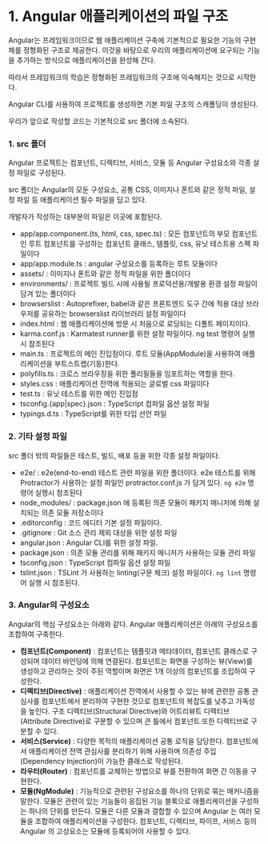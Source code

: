 # 1. Angular 애플리케이션의 파일 구조

Angular는 프레임워크이므로 웹 애플리케이션 구축에 기본적으로 필요한 기능의 구현체를 정형화된 구조로 제공한다. 이것을 바탕으로 우리의 애플리케이션에 요구되는 기능을 추가하는 방식으로 애플리케이션을 완성해 간다.

따라서 프레임워크의 학습은 정형화된 프레임워크의 구조에 익숙해지는 것으로 시작한다.

Angular CLI를 사용하여 프로젝트를 생성하면 기본 파일 구조의 스캐폴딩이 생성된다.

우리가 앞으로 작성할 코드는 기본적으로 src 폴더에 소속된다.

### 1. src 폴더

Angular 프로젝트는 컴포넌트, 디렉티브, 서비스, 모듈 등 Angular 구성요소와 각종 설정 파일로 구성된다.

src 폴더는 Angular의 모둔 구성요소, 공통 CSS, 이미지나 폰트와 같은 정적 파일, 설정 파일 등 애플리케이션 필수 파일을 담고 있다.

개발자가 작성하는 대부분의 파일은 이곳에 포함된다.

- app/app.component.(ts, html, css, spec.ts) : 모든 컴포넌트의 부모 컴포넌트인 루트 컴포넌트를 구성하는 컴포넌트 클래스, 템플릿, css, 유닛 테스트용 스펙 파일이다
- app/app.module.ts : angular 구성요소를 등록하는 루트 모듈이다
- assets/ : 이미지나 폰트와 같은 정적 파일을 위한 폴더이다
- environments/ : 프로젝트 빌드 시에 사용될 프로덕션용/개발용 환경 설정 파일이 담겨 있는 폴더이다
- browserslist : Autoprefixer, babel과 같은 프론트엔드 도구 간에 적용 대상 브라우저를 공유하는 browserslist 라이브러리 설정 파일이다
- index.html : 웹 애플리케이션에 방문 시 처음으로 로딩되는 디폴트 페이지이다.
- karma.conf.js : Karmatest runner를 위한 설정 파일이다. ng test 명령어 실행 시 참조된다
- main.ts : 프로젝트의 메인 진입점이다. 루트 모듈(AppModule)을 사용하여 애플리케이션을 부트스트랩(기동)한다.
- polyfills.ts : 크로스 브라우징을 위한 폴리필들을 임포트하는 역할을 한다.
- styles.css : 애플리케이션 전역에 적용되는 글로벌 css 파일이다
- test.ts : 유닛 테스트를 위한 메인 진입점
- tsconfig.{app|spec}.json : TypeScript 컴파일 옵션 설정 파일
- typings.d.ts : TypeScript를 위한 타입 선언 파일

### 2. 기타 설정 파일

src 폴더 밖의 파일들은 테스트, 빌드, 배포 등을 위한 각종 설정 파일이다.

- e2e/ : e2e(end-to-end) 테스트 관련 파일을 위한 폴더이다. e2e 테스트를 위해 Protractor가 사용하는 설정 파일인 protractor.conf.js 가 담겨 있다. `ng e2e` 명령어 실행시 참조된다
- node_modules/ : package.json 에 등록된 의존 모듈이 패키지 매니저에 의해 설치되는 의존 모듈 저장소이다
- .editorconfig : 코드 에디터 기본 설정 파일이다.
- .gitignore : Git 소스 관리 제외 대상을 위한 설정 파일
- angular.json : Angular CLI를 위한 설정 파일.
- package.json : 의존 모듈 관리를 위해 패키지 매니저가 사용하는 모듈 관리 파일
- tsconfig.json : TypeScript 컴파일 옵션 설정 파일
- tslint.json : TSLint 가 사용하는 linting(구문 체크) 설정 파일이다.  `ng lint` 명령어 실행 시 참조된다.

### 3. Angular의 구성요소

Angular의 핵심 구성요소는 아래와 같다. Angular 애플리케이션은 아래의 구성요소를 조합하여 구축한다.

- **컴포넌트(Component)** : 컴포넌트는 템플릿과 메타데이터, 컴포넌트 클래스로 구성되며 데이터 바인딩에 의해 연결된다. 컴포넌트는 화면을 구성하는 뷰(View)를 생성하고 관리하는 것이 주된 역할이며 화면은 1개 이상의 컴포넌트를 조립하여 구성한다.
- **디렉티브(Directive)** : 애플리케이션 전역에서 사용할 수 있는 뷰에 관련한 공통 관심사를 컴포넌트에서 분리하여 구현한 것으로 컴포넌트의 복잡도를 낮추고 가독성을 높인다. 구조 디렉티브(Structural Directive)와 어트리뷰트 디렉티브(Attribute Directive)로 구분할 수 있으며 큰 틀에서 컴포넌트 또한 디렉티브로 구분할 수 있다.
- **서비스(Service)** : 다양한 목적의 애플리케이션 공통 로직을 담당한다. 컴포넌트에서 애플리케이션 전역 관심사를 분리하기 위해 사용하며 의존성 주입(Dependency Injection)이 가능한 클래스로 작성된다.
- **라우터(Router)** : 컴포넌트를 교체하는 방법으로 뷰를 전환하여 화면 간 이동을 구현한다.
- **모듈(NgModule)** : 기능적으로 관련된 구성요소를 하나의 단위로 묶는 매커니즘을 말한다. 모듈은 관련이 있는 기능들이 응집된 기능 블록으로 애플리케이션을 구성하는 하나의 단위를 만든다. 모듈은 다른 모듈과 결합할 수 있으며 Angular 는 여러 모듈을 조합하여 애플리케이션을 구성한다. 컴포넌트, 디렉티브, 파이프, 서비스 등의 Angular 의 고성요소는 모듈에 등록되어야 사용할 수 있다.